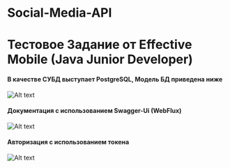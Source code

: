 # Social-Media-API
# Тестовое Задание от Effective Mobile (Java Junior Developer)


#### В качестве СУБД выступает PostgreSQL, Модель БД приведена ниже
![Alt text](https://i.imgur.com/MBGN4sH.png)

#### Документация с использованием Swagger-Ui (WebFlux)
![Alt text](https://i.imgur.com/CEnjdN5.png)  

#### Авторизация с использованием токена
![Alt text](https://i.imgur.com/Dz5mHFa.png)
